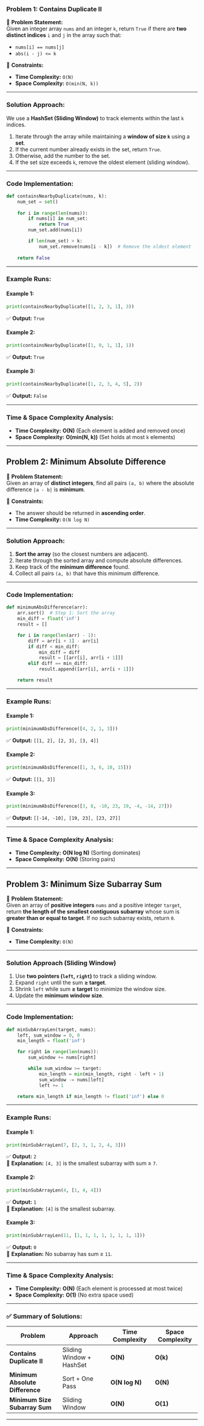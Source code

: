### **Problem 1: Contains Duplicate II**  
📌 **Problem Statement:**  
Given an integer array `nums` and an integer `k`, return `True` if there are **two distinct indices** `i` and `j` in the array such that:  
- `nums[i] == nums[j]`  
- `abs(i - j) <= k`  

🔹 **Constraints:**  
- **Time Complexity:** `O(N)`  
- **Space Complexity:** `O(min(N, k))`  

---

### **Solution Approach:**
We use a **HashSet (Sliding Window)** to track elements within the last `k` indices.  
1. Iterate through the array while maintaining a **window of size `k`** using a **set**.  
2. If the current number already exists in the set, return `True`.  
3. Otherwise, add the number to the set.  
4. If the set size exceeds `k`, remove the oldest element (sliding window).  

---

### **Code Implementation:**
```python
def containsNearbyDuplicate(nums, k):
    num_set = set()
    
    for i in range(len(nums)):
        if nums[i] in num_set:
            return True
        num_set.add(nums[i])

        if len(num_set) > k:
            num_set.remove(nums[i - k])  # Remove the oldest element
    
    return False
```

---

### **Example Runs:**
#### **Example 1:**
```python
print(containsNearbyDuplicate([1, 2, 3, 1], 3))
```
✅ **Output:** `True`

#### **Example 2:**
```python
print(containsNearbyDuplicate([1, 0, 1, 1], 1))
```
✅ **Output:** `True`

#### **Example 3:**
```python
print(containsNearbyDuplicate([1, 2, 3, 4, 5], 2))
```
✅ **Output:** `False`

---

### **Time & Space Complexity Analysis:**
- **Time Complexity:** **O(N)** (Each element is added and removed once)
- **Space Complexity:** **O(min(N, k))** (Set holds at most `k` elements)

---

## **Problem 2: Minimum Absolute Difference**
📌 **Problem Statement:**  
Given an array of **distinct integers**, find all pairs `(a, b)` where the absolute difference `|a - b|` is **minimum**.  

🔹 **Constraints:**  
- The answer should be returned in **ascending order**.  
- **Time Complexity:** `O(N log N)`

---

### **Solution Approach:**
1. **Sort the array** (so the closest numbers are adjacent).  
2. Iterate through the sorted array and compute absolute differences.  
3. Keep track of the **minimum difference** found.  
4. Collect all pairs `(a, b)` that have this minimum difference.

---

### **Code Implementation:**
```python
def minimumAbsDifference(arr):
    arr.sort()  # Step 1: Sort the array
    min_diff = float('inf')
    result = []

    for i in range(len(arr) - 1):
        diff = arr[i + 1] - arr[i]
        if diff < min_diff:
            min_diff = diff
            result = [[arr[i], arr[i + 1]]]
        elif diff == min_diff:
            result.append([arr[i], arr[i + 1]])

    return result
```

---

### **Example Runs:**
#### **Example 1:**
```python
print(minimumAbsDifference([4, 2, 1, 3]))
```
✅ **Output:** `[[1, 2], [2, 3], [3, 4]]`

#### **Example 2:**
```python
print(minimumAbsDifference([1, 3, 6, 10, 15]))
```
✅ **Output:** `[[1, 3]]`

#### **Example 3:**
```python
print(minimumAbsDifference([3, 8, -10, 23, 19, -4, -14, 27]))
```
✅ **Output:** `[[-14, -10], [19, 23], [23, 27]]`

---

### **Time & Space Complexity Analysis:**
- **Time Complexity:** **O(N log N)** (Sorting dominates)
- **Space Complexity:** **O(N)** (Storing pairs)

---

## **Problem 3: Minimum Size Subarray Sum**
📌 **Problem Statement:**  
Given an array of **positive integers** `nums` and a positive integer `target`, return **the length of the smallest contiguous subarray** whose sum is **greater than or equal to target**. If no such subarray exists, return `0`.  

🔹 **Constraints:**  
- **Time Complexity:** `O(N)`

---

### **Solution Approach (Sliding Window)**
1. Use **two pointers (`left`, `right`)** to track a sliding window.  
2. Expand `right` until the sum **≥ target**.  
3. Shrink `left` while sum **≥ target** to minimize the window size.  
4. Update the **minimum window size**.  

---

### **Code Implementation:**
```python
def minSubArrayLen(target, nums):
    left, sum_window = 0, 0
    min_length = float('inf')

    for right in range(len(nums)):
        sum_window += nums[right]

        while sum_window >= target:
            min_length = min(min_length, right - left + 1)
            sum_window -= nums[left]
            left += 1

    return min_length if min_length != float('inf') else 0
```

---

### **Example Runs:**
#### **Example 1:**
```python
print(minSubArrayLen(7, [2, 3, 1, 2, 4, 3]))
```
✅ **Output:** `2`  
🔹 **Explanation:** `[4, 3]` is the smallest subarray with sum ≥ `7`.

#### **Example 2:**
```python
print(minSubArrayLen(4, [1, 4, 4]))
```
✅ **Output:** `1`  
🔹 **Explanation:** `[4]` is the smallest subarray.

#### **Example 3:**
```python
print(minSubArrayLen(11, [1, 1, 1, 1, 1, 1, 1, 1]))
```
✅ **Output:** `0`  
🔹 **Explanation:** No subarray has sum ≥ `11`.

---

### **Time & Space Complexity Analysis:**
- **Time Complexity:** **O(N)** (Each element is processed at most twice)
- **Space Complexity:** **O(1)** (No extra space used)

---

### ✅ **Summary of Solutions:**
| Problem | Approach | Time Complexity | Space Complexity |
|---------|----------|----------------|----------------|
| **Contains Duplicate II** | Sliding Window + HashSet | **O(N)** | **O(k)** |
| **Minimum Absolute Difference** | Sort + One Pass | **O(N log N)** | **O(N)** |
| **Minimum Size Subarray Sum** | Sliding Window | **O(N)** | **O(1)** |

---
